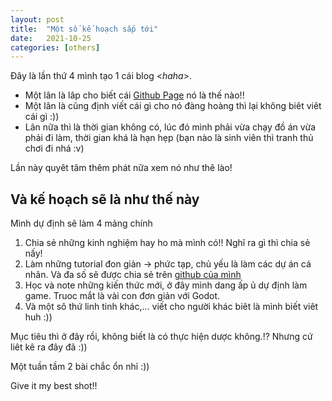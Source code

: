 ```yaml
---
layout: post
title:  "Một số kế hoạch sắp tới"
date:   2021-10-25
categories: [others]
---
```

Đây là lần thứ 4 mình tạo 1 cái blog <*haha*>.
- Một lân là lâp cho biết cái [Github Page](https://pages.github.com/) nó là thế nào!!
- Một lân là cũng định viết cái gì cho nó đàng hoàng thì lại không biêt viêt cái gì :))
- Lân nữa thì là thời gian không có, lúc đó mình phải vừa chạy đồ án vừa phải đi làm, thời gian khá là hạn hẹp (bạn nào là sinh viên thì tranh thủ chơi đi nhá :v)

Lần này quyêt tâm thêm phát nữa xem nó như thê lào!

## Và kế hoạch sẽ là như thế này

Mình dự định sẽ làm 4 mảng chính

1. Chia sẻ những kinh nghiệm hay ho mà mình có!! Nghĩ ra gì thì chia sẻ nấy!
2. Làm những tutorial đon giản -> phức tạp, chủ yếu là làm các dự án cá nhân. Và đa số sẽ được chia sẻ trên [github của mình](https://github.com/minhplq)
3. Học và note những kiến thức mới, ở đây mình dang ấp ủ dự định làm game. Truoc mắt là vài con đơn giản với Godot.
4. Và một sô thứ linh tinh khác,... viết cho người khác biêt là mình biết viêt huh :))

Mục tiêu thì ở đây rồi, không biết là có thực hiện dược không.!? Nhưng cứ liêt kê ra đây đã :))

Một tuần tầm 2 bài chắc ổn nhỉ :))

Give it my best shot!!